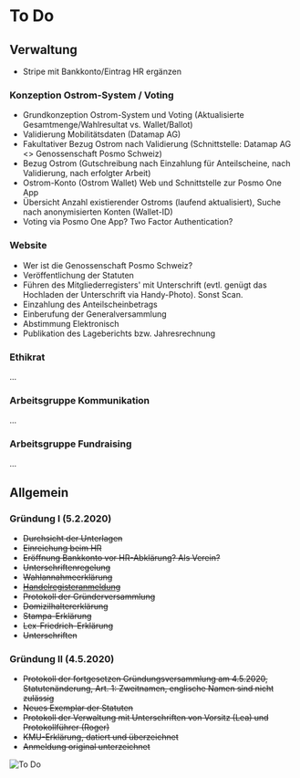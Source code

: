 # To Do 


## Verwaltung
- Stripe mit Bankkonto/Eintrag HR ergänzen

### Konzeption Ostrom-System / Voting 
- Grundkonzeption Ostrom-System und Voting (Aktualisierte Gesamtmenge/Wahlresultat vs. Wallet/Ballot)
- Validierung Mobilitätsdaten (Datamap AG)
- Fakultativer Bezug Ostrom nach Validierung (Schnittstelle: Datamap AG <> Genossenschaft Posmo Schweiz)
- Bezug Ostrom (Gutschreibung nach Einzahlung für Anteilscheine, nach Validierung, nach erfolgter Arbeit)
- Ostrom-Konto (Ostrom Wallet) Web und Schnittstelle zur Posmo One App
- Übersicht Anzahl existierender Ostroms (laufend aktualisiert), Suche nach anonymisierten Konten (Wallet-ID)
- Voting via Posmo One App? Two Factor Authentication?

### Website
- Wer ist die Genossenschaft Posmo Schweiz?
- Veröffentlichung der Statuten
- Führen des Mitgliederregisters' mit Unterschrift (evtl. genügt das Hochladen der Unterschrift via Handy-Photo). Sonst Scan.
- Einzahlung des Anteilscheinbetrags
- Einberufung der Generalversammlung
- Abstimmung Elektronisch
- Publikation des Lageberichts bzw. Jahresrechnung

### Ethikrat
...         
        
### Arbeitsgruppe Kommunikation
...      
        
### Arbeitsgruppe Fundraising
...    

## Allgemein

### Gründung I (5.2.2020)
- <strike>Durchsicht der Unterlagen</strike>
- <strike>Einreichung beim HR</strike>
- <strike>Eröffnung Bankkonto vor HR-Abklärung? Als Verein?</strike>
- <strike>Unterschriftenregelung</strike>
- <strike>Wahlannahmeerklärung</strike>
- <strike>[Handelregisteranmeldung](https://hra.zh.ch/dam/justiz_innern/hra/Praxis/Genossenschaft/geno_neueintragung/5250mb01.pdf.spooler.download.1392991641983.pdf/5250mb01.pdf)</strike>
- <strike>Protokoll der Gründerversammlung</strike>
- <strike>Domizilhaltererklärung</strike>
- <strike>Stampa-Erklärung</strike>
- <strike>Lex-Friedrich-Erklärung</strike>
- <strike>Unterschriften</strike>    

### Gründung II (4.5.2020)
- <strike>Protokoll der fortgesetzen Gründungsversammlung am 4.5.2020, Statutenänderung, Art. 1: Zweitnamen, englische Namen sind nicht zulässig</strike>
- <strike>Neues Exemplar der Statuten</strike>
- <strike>Protokoll der Verwaltung mit Unterschriften von Vorsitz (Lea) und Protokollführer (Roger)</strike>
- <strike>KMU-Erklärung, datiert und überzeichnet</strike>
- <strike>Anmeldung original unterzeichnet</strike>

![To Do](https://user-images.githubusercontent.com/7697124/75988498-fc39d800-5ef1-11ea-91eb-f160de6c7a77.png)

   
